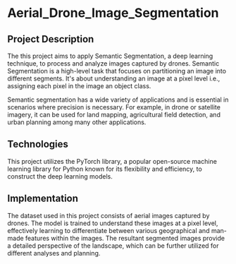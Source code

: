# Aerial_Drone_Image_Segmentation
## Project Description
The this project aims to apply Semantic Segmentation, a deep learning technique, to process and analyze images captured by drones. Semantic Segmentation is a high-level task that focuses on partitioning an image into different segments. It's about understanding an image at a pixel level i.e., assigning each pixel in the image an object class.

Semantic segmentation has a wide variety of applications and is essential in scenarios where precision is necessary. For example, in drone or satellite imagery, it can be used for land mapping, agricultural field detection, and urban planning among many other applications.

## Technologies
This project utilizes the PyTorch library, a popular open-source machine learning library for Python known for its flexibility and efficiency, to construct the deep learning models.

## Implementation
The dataset used in this project consists of aerial images captured by drones. The model is trained to understand these images at a pixel level, effectively learning to differentiate between various geographical and man-made features within the images. The resultant segmented images provide a detailed perspective of the landscape, which can be further utilized for different analyses and planning.
